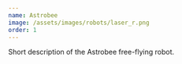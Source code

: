 ```yaml
---
name: Astrobee
image: /assets/images/robots/laser_r.png
order: 1
---
```

Short description of the Astrobee free-flying robot.
